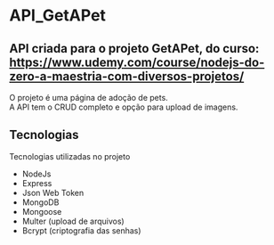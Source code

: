 # API_GetAPet

## API criada para o projeto GetAPet, do curso: <br/> https://www.udemy.com/course/nodejs-do-zero-a-maestria-com-diversos-projetos/ 
O projeto é uma página de adoção de pets. <br/>
A API tem o CRUD completo e opção para upload de imagens.

## Tecnologias 

Tecnologias utilizadas no projeto

* NodeJs
* Express
* Json Web Token
* MongoDB
* Mongoose
* Multer (upload de arquivos)
* Bcrypt (criptografia das senhas)
